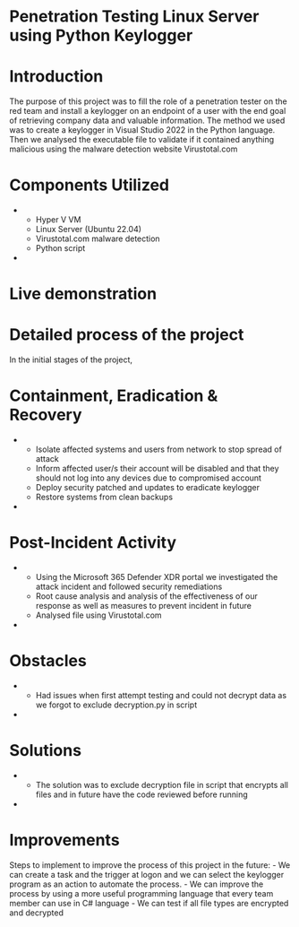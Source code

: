 # Penetration Testing Linux Server using Python Keylogger

# Introduction

The purpose of this project was to fill the role of a penetration tester on the red team and install a keylogger on an endpoint of a user with the end goal of retrieving company data and valuable information.
The method we used was to create a keylogger in Visual Studio 2022 in the Python language.
Then we analysed the executable file to validate if it contained anything malicious using the malware detection website Virustotal.com

# Components Utilized
*
    - Hyper V VM
    - Linux Server (Ubuntu 22.04)
    - Virustotal.com malware detection
    - Python script
*
# Live demonstration


# Detailed process of the project

In the initial stages of the project, 


# Containment, Eradication & Recovery
*
    - Isolate affected systems and users from network to stop spread of attack
    - Inform affected user/s their account will be disabled and that they should not log into any devices due to compromised account
    - Deploy security patched and updates to eradicate keylogger
    - Restore systems from clean backups

*
# Post-Incident Activity
*
    - Using the Microsoft 365 Defender XDR portal we investigated the attack incident and followed security remediations
    - Root cause analysis and analysis of the effectiveness of our response as well as measures to prevent incident in future
    - Analysed file using Virustotal.com

*
# Obstacles
*
    - Had issues when first attempt testing and could not decrypt data as we forgot to exclude decryption.py in script

*
# Solutions
*
    - The solution was to exclude decryption file in script that encrypts all files and in future have the code reviewed before running

*
# Improvements

Steps to implement to improve the process of this project in the future:
    - We can create a task and the trigger at logon and we can select the keylogger program as an action to automate the process.
    - We can improve the process by using a more useful programming language that every team member can use in C# language
    - We can test if all file types are encrypted and decrypted












